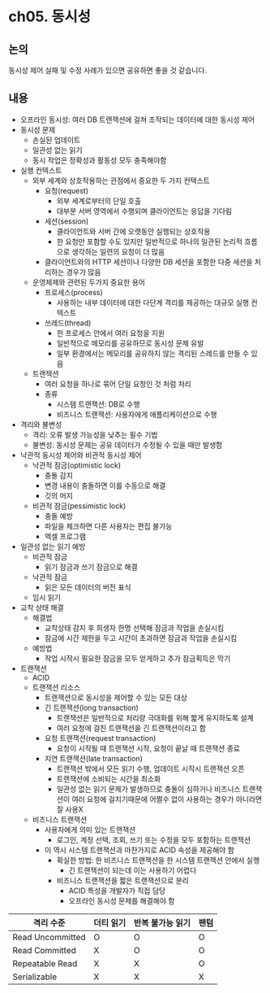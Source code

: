 # ch05. 동시성

## 논의
동시성 제어 실패 및 수정 사례가 있으면 공유하면 좋을 것 같습니다.

## 내용
- 오프라인 동시성: 여러 DB 트랜잭션에 걸쳐 조작되는 데이터에 대한 동시성 제어
- 동시성 문제
	- 손실된 업데이트
	- 일관성 없는 읽기
	- 동시 작업은 정확성과 활동성 모두 충족해야함
- 실행 컨텍스트
	- 외부 세계와 상호작용하는 관점에서 중요한 두 가지 컨텍스트
		- 요청(request)
			- 외부 세계로부터의 단일 호출
			- 대부분 서버 영역에서 수행되며 클라이언트는 응답을 기다림
		- 세션(session)
			- 클라이언트와 서버 간에 오랫동안 실행되는 상호작용
			- 한 요청만 포함할 수도 있지만 일반적으로 하나의 일관된 논리적 흐름으로 생각하는 일련의 요청이 더 많음
		- 클라이언트와의 HTTP 세션이나 다양한 DB 세션을 포함한 다중 세션을 처리하는 경우가 많음
	- 운영체제와 관련된 두가지 중요한 용어
		- 프로세스(process)
			- 사용하는 내부 데이터에 대한 다단계 격리를 제공하는 대규모 실행 컨텍스트
		- 쓰레드(thread)
			- 한 프로세스 안에서 여러 요청을 지원
			- 일반적으로 메모리를 공유하므로 동시성 문제 유발 
			- 일부 환경에서는 메모리를 공유하지 않는 격리된 스레드를 만들 수 있음
	- 트랜잭션
		- 여러 요청을 하나로 묶어 단일 요청인 것 처럼 처리
		- 종류
			- 시스템 트랜잭션: DB로 수행
			- 비즈니스 트랜잭션: 사용자에게 애플리케이션으로 수행
- 격리와 불변성
	- 격리: 오류 발생 가능성을 낮추는 필수 기법
	- 불변성: 동시성 문제는 공유 데이터가 수정될 수 있을 때만 발생함
- 낙관적 동시성 제어와 비관적 동시성 제어
	- 낙관적 잠금(optimistic lock)
		- 충돌 감지
		- 변경 내용이 충돌하면 이를 수동으로 해결
		- 깃의 머지
	- 비관적 잠금(pessimistic lock)
		- 충돌 예방
		- 파일을 체크하면 다른 사용자는 편집 불가능
		- 엑셀 프로그램
- 일관성 없는 읽기 예방
	- 비관적 잠금
		- 읽기 잠금과 쓰기 잠금으로 해결
	- 낙관적 잠금
		- 읽은 모든 데이터의 버전 표식
	- 임시 읽기
- 교착 상태 해결
	- 해결법
		- 교착상태 감지 후 희생자 한명 선택해 잠금과 작업을 손실시킴
		- 잠금에 시간 제한을 두고 시간이 초과하면 잠금과 작업을 손실시킴
	- 예방법
		- 작업 시작시 필요한 잠금을 모두 얻게하고 추가 잠금획득은 막기
- 트랜잭션
	- ACID
	- 트랜잭션 리소스
		- 트랜잭션으로 동시성을 제어할 수 있는 모든 대상
		- 긴 트랜잭션(long transaction)
			- 트랜잭션은 일반적으로 처리량 극대화를 위해 짧게 유지하도록 설계
			- 여러 요청에 걸친 트랜잭션을 긴 트랜잭션이라고 함
		- 요청 트랜잭션(request transaction)
			- 요청이 시작될 때 트랜잭션 시작, 요청이 끝날 때 트랜잭션 종료
		- 지연 트랜잭션(late transaction)
			- 트랜잭션 밖에서 모든 읽기 수행, 업데이트 시작시 트랜잭션 오픈
			- 트랜잭션에 소비되는 시간을 최소화
			- 일관성 없는 읽기 문제가 발생하므로 충돌이 심하거나 비즈니스 트랜잭션이 여러 요청에 걸치기때문에 어쩔수 없이 사용하는 경우가 아니라면 잘 사용X
	- 비즈니스 트랜잭션
		- 사용자에게 의미 있는 트랜잭션
			- 로그인, 계정 선택, 조회, 쓰기 또는 수정을 모두 포함하는 트랜잭션
		- 이 역시 시스템 트랜잭션과 마찬가지로 ACID 속성을 제공해야 함
			- 확실한 방법: 한 비즈니스 트랜잭션을 한 시스템 트랜잭션 안에서 실행
				- 긴 트랜잭션이 되는데 이는 사용하기 어렵다
			- 비즈니스 트랜잭션을 짧은 트랜잭션으로 분리
				- ACID 특성을 개발자가 직접 담당
				- 오프라인 동시성 문제를 해결해야 함

| 격리 수준        | 더티 읽기 | 반복 불가능 읽기 | 팬텀 |
| ---------------- | --------- | ---------------- | ---- |
| Read Uncommitted | O         | O                | O    |
| Read Committed   | X         | O                | O    |
| Repeatable Read  | X         | X                | O    |
| Serializable     | X         | X                | X    | 
